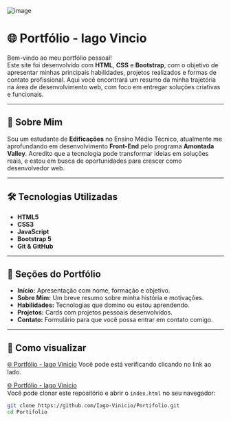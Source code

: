 ![image](https://github.com/user-attachments/assets/b5c9ec6e-ef52-44ca-8008-c978be59e7f7)

# 🌐 **Portfólio - Iago Vincio**

Bem-vindo ao meu portfólio pessoal!  
Este site foi desenvolvido com **HTML**, **CSS** e **Bootstrap**, com o objetivo de apresentar minhas principais habilidades, projetos realizados e formas de contato profissional. Aqui você encontrará um resumo da minha trajetória na área de desenvolvimento web, com foco em entregar soluções criativas e funcionais.

---

## 🧠 **Sobre Mim**

Sou um estudante de **Edificações** no Ensino Médio Técnico, atualmente me aprofundando em desenvolvimento **Front-End** pelo programa **Amontada Valley**. Acredito que a tecnologia pode transformar ideias em soluções reais, e estou em busca de oportunidades para crescer como desenvolvedor web.

---

## 🛠️ **Tecnologias Utilizadas**

- **HTML5**
- **CSS3**
- **JavaScript**
- **Bootstrap 5**
- **Git & GitHub**

---

## 💼 **Seções do Portfólio**

- **Início:** Apresentação com nome, formação e objetivo.
- **Sobre Mim:** Um breve resumo sobre minha história e motivações.
- **Habilidades:** Tecnologias que domino ou estou aprendendo.
- **Projetos:** Cards com projetos pessoais desenvolvidos.
- **Contato:** Formulário para que você possa entrar em contato comigo.

---

## 🚀 **Como visualizar**
[🌐 Portfólio - Iago Vinicio](https://portifolio-swart-alpha.vercel.app/)
Você pode está verificando clicando no link ao lado.

[🌐 Portfólio - Iago Vinicio](https://github.com/Iago-Vinicio/Portifolio)  
Você pode clonar este repositório e abrir o `index.html` no seu navegador:

```bash
git clone https://github.com/Iago-Vinicio/Portifolio.git
cd Portifolio
